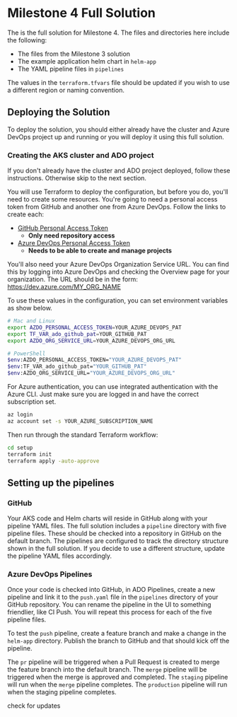 # Milestone 4 Full Solution

The is the full solution for Milestone 4. The files and directories here include the following:

* The files from the Milestone 3 solution
* The example application helm chart in `helm-app`
* The YAML pipeline files in `pipelines`

The values in the `terraform.tfvars` file should be updated if you wish to use a different region or naming convention.

## Deploying the Solution

To deploy the solution, you should either already have the cluster and Azure DevOps project up and running or you will deploy it using this full solution. 

### Creating the AKS cluster and ADO project

If you don't already have the cluster and ADO project deployed, follow these instructions. Otherwise skip to the next section.

You will use Terraform to deploy the configuration, but before you do, you'll need to create some resources. You're going to need a personal access token from GitHub and another one from Azure DevOps. Follow the links to create each:

* [GitHub Personal Access Token](https://docs.github.com/en/authentication/keeping-your-account-and-data-secure/creating-a-personal-access-token)
  * **Only need repository access**
* [Azure DevOps Personal Access Token ](https://docs.microsoft.com/en-us/azure/devops/organizations/accounts/use-personal-access-tokens-to-authenticate?view=azure-devops&tabs=preview-page)
  * **Needs to be able to create and manage projects**

You'll also need your Azure DevOps Organization Service URL. You can find this by logging into Azure DevOps and checking the Overview page for your organization. The URL should be in the form: https://dev.azure.com/MY_ORG_NAME

To use these values in the configuration, you can set environment variables as show below.

```bash
# Mac and Linux
export AZDO_PERSONAL_ACCESS_TOKEN=YOUR_AZURE_DEVOPS_PAT
export TF_VAR_ado_github_pat=YOUR_GITHUB_PAT
export AZDO_ORG_SERVICE_URL=YOUR_AZURE_DEVOPS_ORG_URL

# PowerShell
$env:AZDO_PERSONAL_ACCESS_TOKEN="YOUR_AZURE_DEVOPS_PAT"
$env:TF_VAR_ado_github_pat="YOUR_GITHUB_PAT"
$env:AZDO_ORG_SERVICE_URL="YOUR_AZURE_DEVOPS_ORG_URL"
```

For Azure authentication, you can use integrated authentication with the Azure CLI. Just make sure you are logged in and have the correct subscription set.

```bash
az login
az account set -s YOUR_AZURE_SUBSCRIPTION_NAME
```

Then run through the standard Terraform workflow:

```bash
cd setup
terraform init
terraform apply -auto-approve
```

## Setting up the pipelines

### GitHub

Your AKS code and Helm charts will reside in GitHub along with your pipeline YAML files. The full solution includes a `pipeline` directory with five pipeline files. These should be checked into a repository in GitHub on the default branch. The pipelines are configured to track the directory structure shown in the full solution. If you decide to use a different structure, update the pipeline YAML files accordingly.

### Azure DevOps Pipelines

Once your code is checked into GitHub, in ADO Pipelines, create a new pipeline and link it to the `push.yaml` file in the `pipelines` directory of your GitHub repository. You can rename the pipeline in the UI to something friendlier, like CI Push. You will repeat this process for each of the five pipeline files.

To test the `push` pipeline, create a feature branch and make a change in the `helm-app` directory. Publish the branch to GitHub and that should kick off the pipeline.

The `pr` pipeline will be triggered when a Pull Request is created to merge the feature branch into the default branch. The `merge` pipeline will be triggered when the merge is approved and completed. The `staging` pipeline will run when the `merge` pipeline completes. The `production` pipeline will run when the staging pipeline completes.


check for updates 